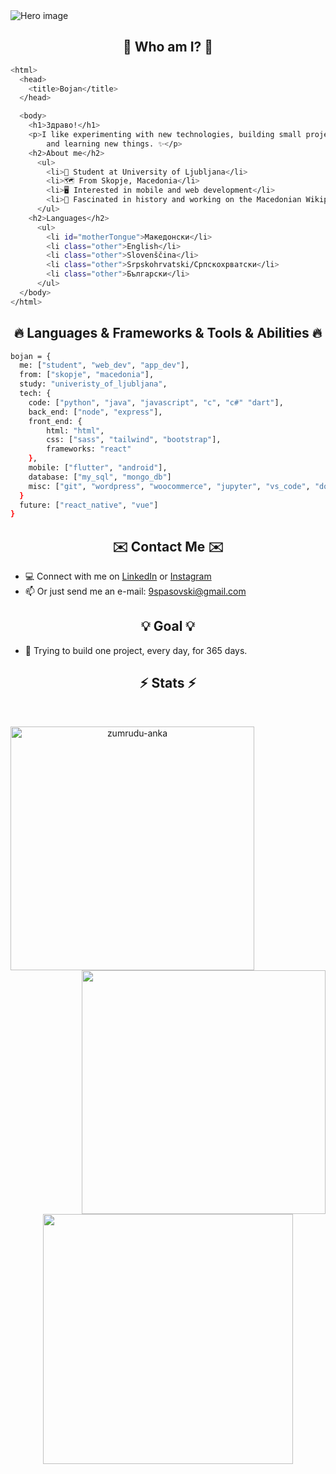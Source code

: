 <img src="https://github.com/Bojan9/Bojan9/assets/22836719/89a468fb-cf1f-411c-abb3-780564f9268f" alt="Hero image">

<h2 align="center">🧐 Who am I? 🧐</h2>

```bash
<html>
  <head>
    <title>Bojan</title>
  </head>

  <body>
    <h1>Здраво!</h1>
    <p>I like experimenting with new technologies, building small projects,
        and learning new things. ✨</p>
    <h2>About me</h2>
      <ul>
        <li>📖 Student at University of Ljubljana</li>
        <li>🗺️ From Skopje, Macedonia</li>
        <li>🖥️ Interested in mobile and web development</li>
        <li>📜 Fascinated in history and working on the Macedonian Wikipedia.</li>
      </ul>
    <h2>Languages</h2>
      <ul>
        <li id="motherTongue">Македонски</li>
        <li class="other">English</li>
        <li class="other">Slovenščina</li>
        <li class="other">Srpskohrvatski/Српскохрватски</li>
        <li class="other">Български</li>
      </ul>
  </body>
</html>
```

<h2 align="center">🔥 Languages & Frameworks & Tools & Abilities 🔥</h2>

```bash
bojan = {
  me: ["student", "web_dev", "app_dev"],
  from: ["skopje", "macedonia"],
  study: "univeristy_of_ljubljana",
  tech: {
    code: ["python", "java", "javascript", "c", "c#" "dart"],
    back_end: ["node", "express"],
    front_end: {
        html: "html",
        css: ["sass", "tailwind", "bootstrap"],
        frameworks: "react"
    },
    mobile: ["flutter", "android"],
    database: ["my_sql", "mongo_db"]
    misc: ["git", "wordpress", "woocommerce", "jupyter", "vs_code", "docker"]
  }
  future: ["react_native", "vue"]
}
```

<h2 align="center">✉️ Contact Me ✉️</h2>

- 💻 Connect with me on [LinkedIn](https://www.linkedin.com/in/bspasovski/) or [Instagram](https://www.instagram.com/bojan9spasovski/)
- 📫 Or just send me an e-mail: 9spasovski@gmail.com

<h2 align="center">💡 Goal 💡</h2>
  
- 💪 Trying to build one project, every day, for 365 days.

<h2 align="center">⚡ Stats ⚡</h2>

<br>
<p align=center>
  <div align=center>
      <img align="left" width=390 src="https://streak-stats.demolab.com/?user=bojan9&theme=blue-green&border=61dafb&hide_border=true" alt="zumrudu-anka" />
      <img align="right" width=390 src="https://github-readme-stats.vercel.app/api?username=bojan9&show_icons=true&theme=blue-green&border_color=61dafb&hide_border=true" />
  </div>
  <br><br><br><br><br><br><br><br><br>
  <div align=center>
      <img height=400 align="center" src="https://github-readme-stats.vercel.app/api/top-langs/?username=bojan9&layout=donut-vertical&theme=blue-green&border_color=61dafb&hide_border=true&langs_count=12" />
  </div>
  <br>
</p>
